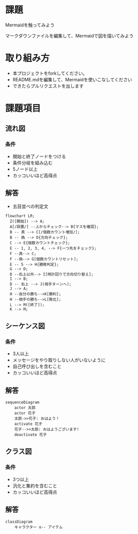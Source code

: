 # 課題
Mermaidを触ってみよう

マークダウンファイルを編集して、Mermaidで図を描いてみよう

# 取り組み方
* 本プロジェクトをforkしてください。
* README.mdを編集して、Mermaidを使いこなしてください
* できたらプルリクエストを出します

# 課題項目
## 流れ図
### 条件
- 開始と終了ノードをつける
- 条件分岐を組み込む
- 5ノード以上
- カッコいいほど高得点

## 解答
- 五目並べの判定文
```mermaid
flowchart LR;
  Z([開始]) --> A;
  A[/設置/] --上からチェック--> B{マスを確認};
  B -- 真 --> C[/個数カウント増加/];
  B -- 偽 --> D{方向チェック};
  C --> E{個数カウントチェック};
  E -- 1, 2, 3, 4, --> F{一つ先をチェック};
  F --真--> C;
  F --偽--> G[個数カウントリセット];
  E -- 5 --> H{勝敗判定};
  G --> D;
  D --右上以外--> I[時計回りで方向切り替え];
  I --> B;
  D -- 右上 --> J(相手ターンへ);
  J --> A;
  H --自分の勝ち-->K[勝利];
  H --相手の勝ち-->L[敗北];
  L --> M([終了]);
  K --> M;
```

## シーケンス図
### 条件
- 3人以上
- メッセージをやり取りしない人がいないように
- 自己呼び出しを含むこと
- カッコいいほど高得点

## 解答
```mermaid
sequenceDiagram
    actor 太郎
    actor 花子
    太郎->>花子: おはよう！
    activate 花子
    花子-->>太郎: おはようございます!
    deactivate 花子
```

## クラス図

### 条件
- 3つ以上
- 汎化と集約を含むこと
- カッコいいほど高得点

## 解答
```mermaid
classDiagram
    キャラクター o-- アイテム
```
